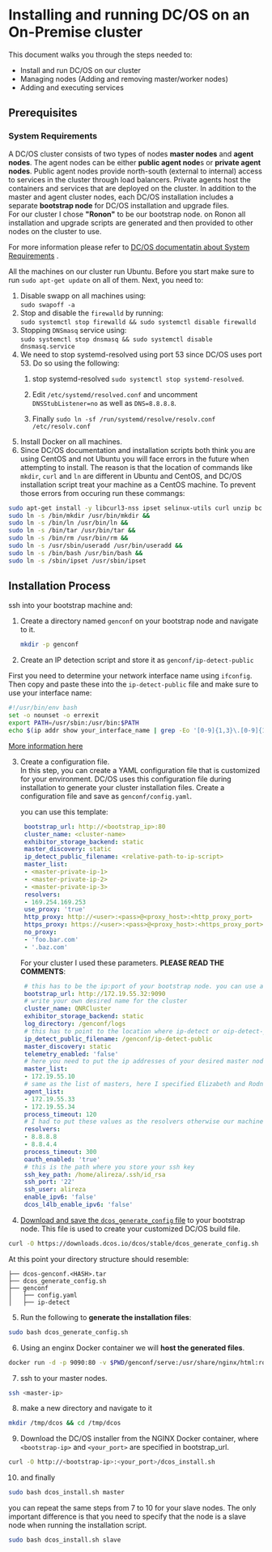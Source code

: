 # Installing and running DC/OS on an On-Premise cluster

This document walks you through the steps needed to:

- Install and run DC/OS on our cluster
- Managing nodes (Adding and removing master/worker nodes)
- Adding and executing services

## Prerequisites

### System Requirements

A DC/OS cluster consists of two types of nodes **master nodes** and **agent nodes**. The agent nodes can be either **public agent node**s or **private agent nodes**. Public agent nodes provide north-south (external to internal) access to services in the cluster through load balancers. Private agents host the containers and services that are deployed on the cluster. In addition to the master and agent cluster nodes, each DC/OS installation includes a separate **bootstrap node** for DC/OS installation and upgrade files.  
For our cluster I chose **"Ronon"** to be our bootstrap node. on Ronon all installation and upgrade scripts are generated and then provided to other nodes on the cluster to use.  
  
For more information please refer to [DC/OS documentatin about System Requirements](t.ly/fVM9) .

All the machines on our cluster run Ubuntu. Before you start make sure to run `sudo apt-get update` on all of them. Next, you need to:

1. Disable swapp on all machines using:  
   `sudo swapoff -a`
2. Stop and disable the `firewalld` by running:  
   `sudo systemctl stop firewalld && sudo systemctl disable firewalld`
3. Stopping `DNSmasq` service using:  
   `sudo systemctl stop dnsmasq && sudo systemctl disable dnsmasq.service`
4. We need to stop systemd-resolved using port 53 since DC/OS uses port 53. Do so using the following:  
   1. stop systemd-resolved `sudo systemctl stop systemd-resolved`.

   2. Edit `/etc/systemd/resolved.conf` and uncomment `DNSStubListener=no` as well as `DNS=8.8.8.8`.

   3. Finally `sudo ln -sf /run/systemd/resolve/resolv.conf /etc/resolv.conf`
5. Install Docker on all machines.
6. Since DC/OS documentation and installation scripts both think you are using CentOS and not Ubuntu you will face errors in the future when attempting to install. The reason is that the location of commands like `mkdir`, `curl` and `ln` are different in Ubuntu and CentOS, and DC/OS installation script treat your machine as a CentOS machine. To prevent those errors from occuring run these commangs:

```Bash
sudo apt-get install -y libcurl3-nss ipset selinux-utils curl unzip bc &&
sudo ln -s /bin/mkdir /usr/bin/mkdir &&
sudo ln -s /bin/ln /usr/bin/ln &&
sudo ln -s /bin/tar /usr/bin/tar &&
sudo ln -s /bin/rm /usr/bin/rm &&
sudo ln -s /usr/sbin/useradd /usr/bin/useradd &&
sudo ln -s /bin/bash /usr/bin/bash &&
sudo ln -s /sbin/ipset /usr/sbin/ipset
```

## Installation Process

ssh into your bootstrap machine and:

1. Create a directory named `genconf` on your bootstrap node and navigate to it.

    ```bash
    mkdir -p genconf
    ```

2. Create an IP detection script and store it as `genconf/ip-detect-public`

First you need to determine your network interface name using `ifconfig`. Then copy and paste these into the `ip-detect-public` file and make sure to use your interface name:

```bash
#!/usr/bin/env bash
set -o nounset -o errexit
export PATH=/usr/sbin:/usr/bin:$PATH
echo $(ip addr show your_interface_name | grep -Eo '[0-9]{1,3}\.[0-9]{1,3}\.[0-9]{1,3}\.[0-9]{1,3}' | head -1)
```

[More information here](https://docs.d2iq.com/mesosphere/dcos/2.1/installing/production/deploying-dcos/installation/)

3. Create a configuration file.  
   In this step, you can create a YAML configuration file that is customized for your environment. DC/OS uses this configuration file during installation to generate your cluster installation files. Create a configuration file and save as `genconf/config.yaml`.  

   you can use this template:

   ```YAML
    bootstrap_url: http://<bootstrap_ip>:80
    cluster_name: <cluster-name>
    exhibitor_storage_backend: static
    master_discovery: static
    ip_detect_public_filename: <relative-path-to-ip-script>
    master_list:
    - <master-private-ip-1>
    - <master-private-ip-2>
    - <master-private-ip-3>
    resolvers:
    - 169.254.169.253
    use_proxy: 'true'
    http_proxy: http://<user>:<pass>@<proxy_host>:<http_proxy_port>
    https_proxy: https://<user>:<pass>@<proxy_host>:<https_proxy_port>
    no_proxy:
    - 'foo.bar.com'
    - '.baz.com'
   ```

   For your cluster I used these parameters. **PLEASE READ THE COMMENTS**:

   ```YAML
    # this has to be the ip:port of your bootstrap node. you can use any port number which is available. but keep note of it since you'll need them later.
    bootstrap_url: http://172.19.55.32:9090
    # write your own desired name for the cluster
    cluster_name: QNRCluster
    exhibitor_storage_backend: static
    log_directory: /genconf/logs
    # this has to point to the location where ip-detect or oip-detect-public script is located
    ip_detect_public_filename: /genconf/ip-detect-public
    master_discovery: static
    telemetry_enabled: 'false'
    # here you need to put the ip addresses of your desired master nodes. here I chose "Atlantis" to be the master node
    master_list:
    - 172.19.55.10
    # same as the list of masters, here I specified Elizabeth and Rodney to be our agent nodes
    agent_list:
    - 172.19.55.33
    - 172.19.55.34
    process_timeout: 120
    # I had to put these values as the resolvers otherwise our machines would not connect to the internet
    resolvers:
    - 8.8.8.8
    - 8.8.4.4
    process_timeout: 300
    oauth_enabled: 'true'
    # this is the path where you store your ssh key 
    ssh_key_path: /home/alireza/.ssh/id_rsa
    ssh_port: '22'
    ssh_user: alireza
    enable_ipv6: 'false'
    dcos_l4lb_enable_ipv6: 'false'
   ```

4. [Download and save the `dcos_generate_config` file](https://downloads.dcos.io/dcos/stable/dcos_generate_config.sh) to your bootstrap node. This file is used to create your customized DC/OS build file.

```bash
curl -O https://downloads.dcos.io/dcos/stable/dcos_generate_config.sh
```

At this point your directory structure should resemble:  

```
├── dcos-genconf.<HASH>.tar
├── dcos_generate_config.sh
├── genconf
│   ├── config.yaml
│   ├── ip-detect

```

5. Run the following to **generate the installation files**:

```Bash
sudo bash dcos_generate_config.sh
```

6. Using an enginx Docker container we will **host the generated files**.

```bash
docker run -d -p 9090:80 -v $PWD/genconf/serve:/usr/share/nginx/html:ro nginx
```

7. ssh to your master nodes.

```bash
ssh <master-ip>
```

8. make a new directory and navigate to it

```bash
mkdir /tmp/dcos && cd /tmp/dcos
```

9. Download the DC/OS installer from the NGINX Docker container, where `<bootstrap-ip>` and `<your_port>` are specified in bootstrap_url.

```bash
curl -O http://<bootstrap-ip>:<your_port>/dcos_install.sh
```

10. and finally

```bash
sudo bash dcos_install.sh master
```

you can repeat the same steps from 7 to 10 for your slave nodes. The only important difference is that you need to specify that the node is a slave node when running the installation script.

```bash
sudo bash dcos_install.sh slave
```